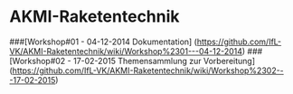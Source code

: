 AKMI-Raketentechnik
===================


###[Workshop#01 - 04-12-2014 Dokumentation] (https://github.com/IfL-VK/AKMI-Raketentechnik/wiki/Workshop%2301---04-12-2014)
###[Workshop#02 - 17-02-2015 Themensammlung zur Vorbereitung] (https://github.com/IfL-VK/AKMI-Raketentechnik/wiki/Workshop%2302---17-02-2015)
